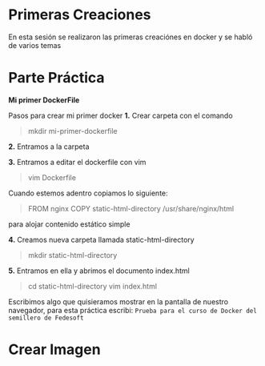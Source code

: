 # Primeras Creaciones 

En esta sesión se realizaron las primeras creaciónes en docker y se habló de varios temas 



# Parte Práctica
**Mi primer DockerFile**

Pasos para crear mi primer docker 
**1.** Crear carpeta con el comando 
> mkdir mi-primer-dockerfile

**2.** Entramos a la carpeta 

**3.** Entramos a editar el dockerfile con vim
> vim Dockerfile

Cuando estemos adentro copiamos lo siguiente:
> FROM nginx
> COPY static-html-directory /usr/share/nginx/html

para alojar contenido estático simple

**4.** Creamos nueva carpeta llamada static-html-directory
> mkdir static-html-directory

**5.** Entramos en ella y abrimos el documento index.html

> cd static-html-directory
> vim index.html

Escribimos algo que quisieramos mostrar en la pantalla de nuestro navegador, para esta práctica escribi: 
```Prueba para el curso de Docker del semillero de Fedesoft```


# Crear Imagen

